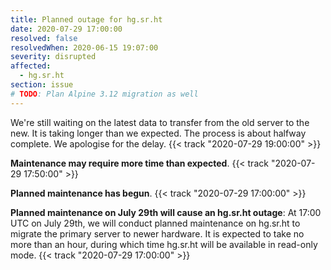 ```yaml
---
title: Planned outage for hg.sr.ht
date: 2020-07-29 17:00:00
resolved: false
resolvedWhen: 2020-06-15 19:07:00
severity: disrupted
affected:
  - hg.sr.ht
section: issue
# TODO: Plan Alpine 3.12 migration as well
---
```


We're still waiting on the latest data to transfer from the old server to the
new. It is taking longer than we expected. The process is about halfway
complete. We apologise for the delay.
{{< track "2020-07-29 19:00:00" >}}

**Maintenance may require more time than expected**.
{{< track "2020-07-29 17:50:00" >}}

**Planned maintenance has begun**.
{{< track "2020-07-29 17:00:00" >}}

**Planned maintenance on July 29th will cause an hg.sr.ht outage**:
At 17:00 UTC on July 29th, we will conduct planned maintenance on hg.sr.ht to
migrate the primary server to newer hardware. It is expected to take no more
than an hour, during which time hg.sr.ht will be available in read-only mode.
{{< track "2020-07-29 17:00:00" >}}

